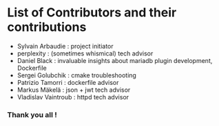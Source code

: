 # List of Contributors and their contributions
* Sylvain Arbaudie : project initiator
* perplexity : (sometimes whismical) tech advisor
* Daniel Black : invaluable insights about mariadb plugin development, Dockerfile
* Sergei Golubchik : cmake troubleshooting
* Patrizio Tamorri : dockerfile advisor
* Markus Mäkelä : json + jwt tech advisor
* Vladislav Vaintroub : httpd tech advisor

### Thank you all !
